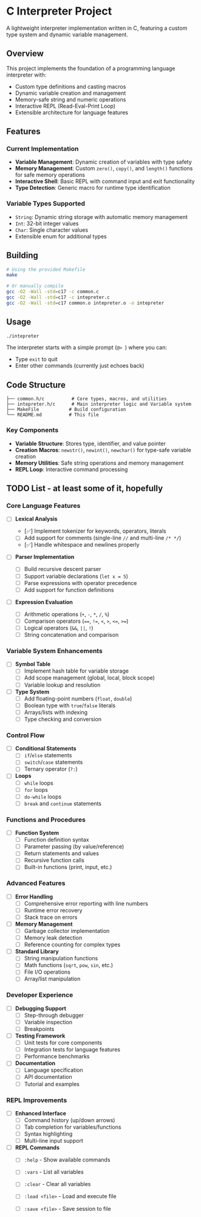 # C Interpreter Project

A lightweight interpreter implementation written in C, featuring a custom type system and dynamic variable management.

## Overview

This project implements the foundation of a programming language interpreter with:
- Custom type definitions and casting macros
- Dynamic variable creation and management  
- Memory-safe string and numeric operations
- Interactive REPL (Read-Eval-Print Loop)
- Extensible architecture for language features

## Features

### Current Implementation
- **Variable Management**: Dynamic creation of variables with type safety
- **Memory Management**: Custom `zero()`, `copy()`, and `length()` functions for safe memory operations
- **Interactive Shell**: Basic REPL with command input and exit functionality
- **Type Detection**: Generic macro for runtime type identification

### Variable Types Supported
- `String`: Dynamic string storage with automatic memory management
- `Int`: 32-bit integer values  
- `Char`: Single character values
- Extensible enum for additional types

## Building

```bash
# Using the provided Makefile
make

# Or manually compile
gcc -O2 -Wall -std=c17 -c common.c
gcc -O2 -Wall -std=c17 -c intepreter.c  
gcc -O2 -Wall -std=c17 common.o intepreter.o -o intepreter
```

## Usage

```bash
./intepreter
```

The interpreter starts with a simple prompt (`@> `) where you can:
- Type `exit` to quit
- Enter other commands (currently just echoes back)

## Code Structure

```
├── common.h/c          # Core types, macros, and utilities
├── intepreter.h/c      # Main interpreter logic and Variable system
├── MakeFile           # Build configuration
└── README.md          # This file
```

### Key Components

- **Variable Structure**: Stores type, identifier, and value pointer
- **Creation Macros**: `newstr()`, `newint()`, `newchar()` for type-safe variable creation
- **Memory Utilities**: Safe string operations and memory management
- **REPL Loop**: Interactive command processing

## TODO List - at least some of it, hopefully

### Core Language Features
- [ ] **Lexical Analysis**
  - [✅] Implement tokenizer for keywords, operators, literals
  - [ ] Add support for comments (single-line `//` and multi-line `/* */`)
  - [✅] Handle whitespace and newlines properly

- [ ] **Parser Implementation**
  - [ ] Build recursive descent parser
  - [ ] Support variable declarations (`let x = 5`)
  - [ ] Parse expressions with operator precedence
  - [ ] Add support for function definitions

- [ ] **Expression Evaluation**
  - [ ] Arithmetic operations (`+`, `-`, `*`, `/`, `%`)
  - [ ] Comparison operators (`==`, `!=`, `<`, `>`, `<=`, `>=`)
  - [ ] Logical operators (`&&`, `||`, `!`)
  - [ ] String concatenation and comparison

### Variable System Enhancements
- [ ] **Symbol Table**
  - [ ] Implement hash table for variable storage
  - [ ] Add scope management (global, local, block scope)
  - [ ] Variable lookup and resolution

- [ ] **Type System**
  - [ ] Add floating-point numbers (`float`, `double`)
  - [ ] Boolean type with `true`/`false` literals
  - [ ] Arrays/lists with indexing
  - [ ] Type checking and conversion

### Control Flow
- [ ] **Conditional Statements**
  - [ ] `if`/`else` statements
  - [ ] `switch`/`case` statements
  - [ ] Ternary operator (`?:`)

- [ ] **Loops**
  - [ ] `while` loops
  - [ ] `for` loops  
  - [ ] `do-while` loops
  - [ ] `break` and `continue` statements

### Functions and Procedures
- [ ] **Function System**
  - [ ] Function definition syntax
  - [ ] Parameter passing (by value/reference)
  - [ ] Return statements and values
  - [ ] Recursive function calls
  - [ ] Built-in functions (print, input, etc.)

### Advanced Features
- [ ] **Error Handling**
  - [ ] Comprehensive error reporting with line numbers
  - [ ] Runtime error recovery
  - [ ] Stack trace on errors

- [ ] **Memory Management**
  - [ ] Garbage collector implementation
  - [ ] Memory leak detection
  - [ ] Reference counting for complex types

- [ ] **Standard Library**
  - [ ] String manipulation functions
  - [ ] Math functions (`sqrt`, `pow`, `sin`, etc.)
  - [ ] File I/O operations
  - [ ] Array/list manipulation

### Developer Experience
- [ ] **Debugging Support**
  - [ ] Step-through debugger
  - [ ] Variable inspection
  - [ ] Breakpoints

- [ ] **Testing Framework**
  - [ ] Unit tests for core components
  - [ ] Integration tests for language features
  - [ ] Performance benchmarks

- [ ] **Documentation**
  - [ ] Language specification
  - [ ] API documentation
  - [ ] Tutorial and examples

### REPL Improvements
- [ ] **Enhanced Interface**
  - [ ] Command history (up/down arrows)
  - [ ] Tab completion for variables/functions
  - [ ] Syntax highlighting
  - [ ] Multi-line input support

- [ ] **REPL Commands**
  - [ ] `:help` - Show available commands
  - [ ] `:vars` - List all variables  
  - [ ] `:clear` - Clear all variables
  - [ ] `:load <file>` - Load and execute file
  - [ ] `:save <file>` - Save session to file

